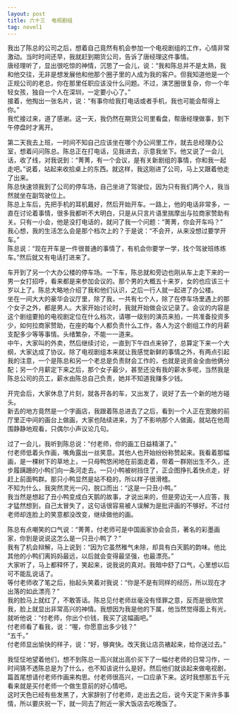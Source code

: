 ```yaml
---
layout: post
title: 六十三  电视剧组
tag: novel1
---
```


我出了陈总的公司之后，想着自己竟然有机会参加一个电视剧组的工作，心情非常激动。当时时间还早，我就赶到期货公司，告诉了唐经理这件事情。<br />
唐经理听了，显出很吃惊的神情，沉思了一会儿，说：“我和陈总并不是太熟，我和他交往，无非是想发展他和他那个圈子里的人成为我的客户。但我知道他是一个正规公司的老总，你在那里任职应该没什么问题。不过，演艺圈很复杂，你一个年轻女孩，独自一个人在深圳，一定要小心了。”<br />
接着，他掏出一张名片，说：“有事你给我打电话或者手机，我也可能会帮得上你。”<br />
我忙接过来，道了感谢。这一天，我仍然在期货公司里看盘，帮唐经理做事，到下午停盘时才离开。

第二天我去上班，一时间不知自己应该坐在哪个办公间里工作，就去总经理办公室，想着问问陈总。陈总正在打电话，见我进去，示意我坐下。他又说了一会儿话，收了线，对我说到：“菁菁，有一个会议，是有关新剧组的事情，你和我一起走吧。”说着，站起来收拾桌上的东西。就这样，我这刚进了公司，马上又跟着他走了出来。<br />
陈总快速领我到了公司的停车场，自己坐进了驾驶位，因为只有我们两个人，我当然就坐在副驾驶位上。<br />
陈总上车后，先把手机的耳机戴好，然后开始开车。一路上，他的电话非常多，一直在讨论着事情，很多我都听不大明白，只是从只言片语里揣摩出与拉商家赞助有关。只有一小会，他是没打电话的，就问了我一个问题：“菁菁，你会开车吗？”<br />
我心想，我的生活怎么会是那个档次上的？于是说：“不会开，从来没想过要学开车。”<br />
陈总说：“现在开车是一件很普通的事情了，有机会你要学一学，找个驾驶班练练车。”然后就又有电话打进来了。

车开到了另一个大办公楼的停车场。一下车，陈总就和旁边也刚从车上走下来的一男一女打招呼，看来都是来参加会议的。那个男的大概五十来岁，女的也应该三十岁以上了。陈总大略地介绍了我和他们认识，之后一行人就一起进了办公楼。<br />
坐在一间大大的豪华会议厅里，除了我，一共有七个人，除了在停车场里遇上的那个女子之外，都是男人。大家开始讨论时，我就开始做会议记录了。会议的内容是这个剧组要拍的电视剧定位在什么档次，请哪一级别的演员来拍，一共准备投资多少，如何拉商家赞助，在座的每个人都负责什么工作，各人为这个剧组工作的月薪支配多少等等事情。头绪繁杂，不能一一道来。<br />
中午，大家叫的外卖，然后继续讨论，一直到下午四点来钟了，总算定下来一个大纲，大家达成了协议。除了电视剧组本来就让我感觉新鲜的事情之外，有两点引起我的注意，一个是陈总和另一个老总是负责财会工作的，也就是说资金全由他俩分配；另一个月薪定下来之后，那个女子最少，甚至还没有我的薪水多呢，当然我是陈总公司的员工，薪水由陈总自己负责，她并不知道我赚多少钱。

开完会后，大家休息了片刻，就各开各的车，又出发了，说好了去一个新的地方碰头。<br />
新去的地方竟然是一个字画店，我跟着陈总进去了之后，看到一个人正在宽敞的前厅里正中间的画台上做画，大家也陆续进来，为了不影响那个人做画，就站在他周围静静地观看，只偶尔小声议论几句。

过了一会儿，我听到陈总说：“付老师，你的画工日益精湛了。”<br />
付老师低着头作画，嘴角露出一丝笑意。其他人也开始纷纷称赞起来。我看着那幅画，是一棵树下的草地上，一只母鸭悠闲地在前面走着，带着一群刚出生不久，还步履蹒跚的小鸭们向一条河走去。一只小鸭被树挡住了，正企图挣扎着快点走，好赶上前面鸭群。那只小鸭显然是站不稳的，所以样子很滑稽。<br />
不知为什么，我突然灵光一闪，脱口而出：“这是一只丑小鸭。”<br />
我当然是想起了丑小鸭变成白天鹅的故事，才说出来的，但是旁边无一人应答，我才猛然想到，自己太冒失了，这句话很容易被人误解为是批评画的不够好。不过付老师却连脸上的笑意都没改变，继续做他的画。

陈总有点嘲笑的口气说：“菁菁，付老师可是中国画家协会会员，著名的彩墨画家，你到是说说这怎么是一只丑小鸭了？”<br />
我有了机会辩解，马上说到：“因为它虽然稚气未除，却具有白天鹅的韵味。他比其他的小鸭们离妈妈最远，以后就会变得最坚强，也最漂亮。”<br />
大家听了，马上都释怀了，笑起来，说我说的真对。我暗中舒了口气，心里想以后可不能乱说话了。<br />
等付老师收了笔之后，抬起头笑着对我说：“你是不是有同样的经历，所以现在才出落的如此漂亮？”<br />
我的脸马上就红了，不敢答话。陈总见付老师丝毫没有怪罪之意，反而是很欣赏我，脸上就显出非常高兴的神情。我想因为我是他的下属，他当然觉得面上有光，就听他说：“付老师，你出个价钱，我买了这幅画吧。”<br />
付老师看了看我，说：“喔，你愿意出多少钱？”<br />
“五千。”<br />
付老师显出愉快的样子，说：“好，够爽快。改天我让店员裱起来，给你送过去。”

我怔怔地望着他们，想不到陈总一高兴就出高价买下了一幅付老师的日常习作，一时间猜不透陈总是为了什么，也不知该说什么是好。然后他们就谈起来做电视剧，篇首尾想请付老师作画来构思。付老师很高兴，一口应承下来。这时我想那五千元看来就是买付老师一个做生意前的好心情吧。<br />
这时天色已经有些发黑了，大家辞别了付老师，走出去之后，说今天定下来许多事情，所以要庆祝一下，就一同去了附近一家大饭店去吃晚饭了。
